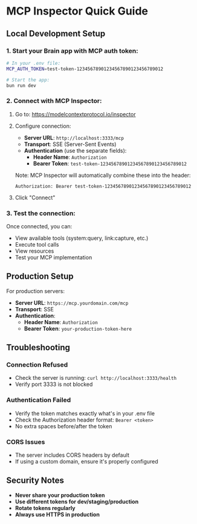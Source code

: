 # MCP Inspector Quick Guide

## Local Development Setup

### 1. Start your Brain app with MCP auth token:

```bash
# In your .env file:
MCP_AUTH_TOKEN=test-token-12345678901234567890123456789012

# Start the app:
bun run dev
```

### 2. Connect with MCP Inspector:

1. Go to: https://modelcontextprotocol.io/inspector
2. Configure connection:
   - **Server URL**: `http://localhost:3333/mcp`
   - **Transport**: SSE (Server-Sent Events)
   - **Authentication** (use the separate fields):
     - **Header Name**: `Authorization`
     - **Bearer Token**: `test-token-12345678901234567890123456789012`

   Note: MCP Inspector will automatically combine these into the header:

   ```
   Authorization: Bearer test-token-12345678901234567890123456789012
   ```

3. Click "Connect"

### 3. Test the connection:

Once connected, you can:

- View available tools (system:query, link:capture, etc.)
- Execute tool calls
- View resources
- Test your MCP implementation

## Production Setup

For production servers:

- **Server URL**: `https://mcp.yourdomain.com/mcp`
- **Transport**: SSE
- **Authentication**:
  - **Header Name**: `Authorization`
  - **Bearer Token**: `your-production-token-here`

## Troubleshooting

### Connection Refused

- Check the server is running: `curl http://localhost:3333/health`
- Verify port 3333 is not blocked

### Authentication Failed

- Verify the token matches exactly what's in your .env file
- Check the Authorization header format: `Bearer <token>`
- No extra spaces before/after the token

### CORS Issues

- The server includes CORS headers by default
- If using a custom domain, ensure it's properly configured

## Security Notes

- **Never share your production token**
- **Use different tokens for dev/staging/production**
- **Rotate tokens regularly**
- **Always use HTTPS in production**
